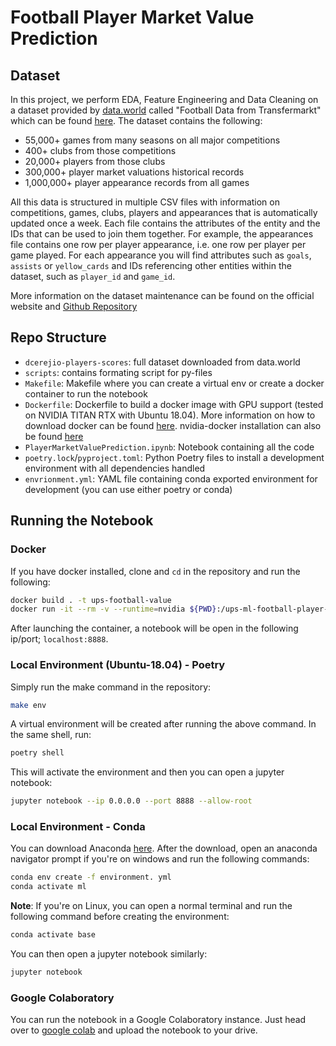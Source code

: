 # Football Player Market Value Prediction

## Dataset
In this project, we perform EDA, Feature Engineering and Data Cleaning on a dataset provided by [data.world](https://data.world/) called "Football Data from Transfermarkt" which can be found [here](https://data.world/dcereijo/player-scores). The dataset contains the following:
- 55,000+ games from many seasons on all major competitions
- 400+ clubs from those competitions
- 20,000+ players from those clubs
- 300,000+ player market valuations historical records
- 1,000,000+ player appearance records from all games

All this data is structured in multiple CSV files with information on competitions, games, clubs, players and appearances that is automatically updated once a week. Each file contains the attributes of the entity and the IDs that can be used to join them together. For example, the appearances file contains one row per player appearance, i.e. one row per player per game played. For each appearance you will find attributes such as `goals`, `assists` or `yellow_cards` and IDs referencing other entities within the dataset, such as `player_id` and `game_id`.

More information on the dataset maintenance can be found on the official website and [Github Repository](https://github.com/dcaribou/transfermarkt-datasets)

## Repo Structure
- `dcerejio-players-scores`: full dataset downloaded from data.world
- `scripts`: contains formating script for py-files
- `Makefile`: Makefile where you can create a virtual env or create a docker container to run the notebook
- `Dockerfile`: Dockerfile to build a docker image with GPU support (tested on NVIDIA TITAN RTX with Ubuntu 18.04). More information on how to download docker can be found [here](https://docs.docker.com/get-docker/). nvidia-docker installation can also be found [here](https://docs.nvidia.com/datacenter/cloud-native/container-toolkit/install-guide.html)
- `PlayerMarketValuePrediction.ipynb`: Notebook containing all the code
- `poetry.lock`/`pyproject.toml`: Python Poetry files to install a development environment with all dependencies handled
- `envrionment.yml`: YAML file containing conda exported environment for development (you can use either poetry or conda)

## Running the Notebook
### Docker
If you have docker installed, clone and `cd` in the repository and run the following:
```bash
docker build . -t ups-football-value
docker run -it --rm -v --runtime=nvidia ${PWD}:/ups-ml-football-player-value ups-football-value bash
```
After launching the container, a notebook will be open in the following ip/port; `localhost:8888`.

### Local Environment (Ubuntu-18.04) - Poetry

Simply run the make command in the repository:
```bash
make env
```
A virtual environment will be created after running the above command. In the same shell, run:
```bash
poetry shell
```
This will activate the environment and then you can open a jupyter notebook:
```bash
jupyter notebook --ip 0.0.0.0 --port 8888 --allow-root
```

### Local Environment - Conda
You can download Anaconda [here](https://docs.anaconda.com/anaconda/install/index.html).
After the download, open an anaconda navigator prompt if you're on windows and run the following commands:
```bash
conda env create -f environment. yml
conda activate ml
```
**Note**: If you're on Linux, you can open a normal terminal and run the following command before creating the environment:
```bash
conda activate base
```
You can then open a jupyter notebook similarly: 
```bash
jupyter notebook
```
### Google Colaboratory
You can run the notebook in a Google Colaboratory instance. Just head over to [google colab](https://colab.research.google.com/?utm_source=scs-index) and upload the notebook to your drive.
